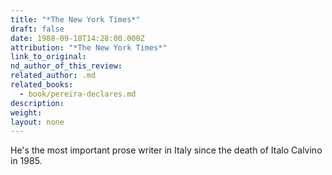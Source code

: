 ```yaml
---
title: "*The New York Times*"
draft: false
date: 1988-09-18T14:28:00.000Z
attribution: "*The New York Times*"
link_to_original:
nd_author_of_this_review:
related_author: .md
related_books:
  - book/pereira-declares.md
description:
weight:
layout: none
---
```

He's the most important prose writer in Italy since the death of Italo Calvino in 1985.

